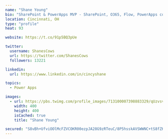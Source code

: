 ```yaml
---
name: "Shane Young"
bio: "SharePoint & PowerApps MVP - SharePoint, O365, Flow, PowerApps consulting? @PowerApps911 | Pure Snark? You found it."
location: Cincinnati, OH
type: "profile"
heat: 93

website: https://t.co/91p5BQ3pUe

twitter:
  username: ShanesCows
  url: https://twitter.com/ShanesCows
  followers: 13221

linkedin:
  url: https://www.linkedin.com/in/cincyshane

topics:
  - Power Apps

images:
  - url: https://pbs.twimg.com/profile_images/713100007398883329/qUzvsvQ3_400x400.jpg
    width: 400
    height: 400
    isCached: true
    title: "Shane Young"

secured: "S8vBh+UfviOOlMcFZVCOKR00ezpJA28G9zRTeuC/8P5hsskAVSWWNC+tS8fZKtg6Bjh5FK4/YZ+A19MeecPTIQvmltICJe+xmQUm6w1BMRSJvsKaZW5jFL249SdShVGgCHKJezjZsSbfyHeBbs3r4sJiXY8jNBrgITUlgTHhT/BciEpDeZLpTU7dDKV/J8C7Ni02RJVrVyrOHqu0fSconCpQ4HuBqhs2tAvu8ywrTrkgilViKTW8vcqLTXqioYUNpGTOOLXQbMQ4MT3hTEAHtf6wpPG5b8Pka0wZabB34MIE76ZXMIfPZ5SwpFKYg7UMzRbq5CTuLkbR/YpArQh/5/s1ZxRcl6olu/zXB/Y6fMB703GwaY74kcWAWT1xBxthGrOX+V1I1aJ4qDZq/N6V6L4tGr++n1bcRtPPbXj1z5k=;C63ZwVo168NxOpSr6n23xw=="
---
```


